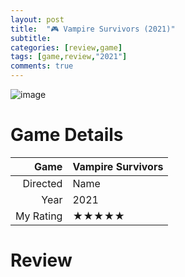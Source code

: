 ```yaml
---
layout: post
title:  "🎮 Vampire Survivors (2021)"
subtitle:
categories: [review,game]
tags: [game,review,"2021"]
comments: true
---
```


![image](https://cdn.akamai.steamstatic.com/steam/apps/1794680/ss_6105ad3d6af52593c31d915bf39e91512611ea8e.1920x1080.jpg)

# Game Details

Game|Vampire Survivors
--:|:--
Directed|Name
Year|2021
My Rating|★★★★★

# Review
